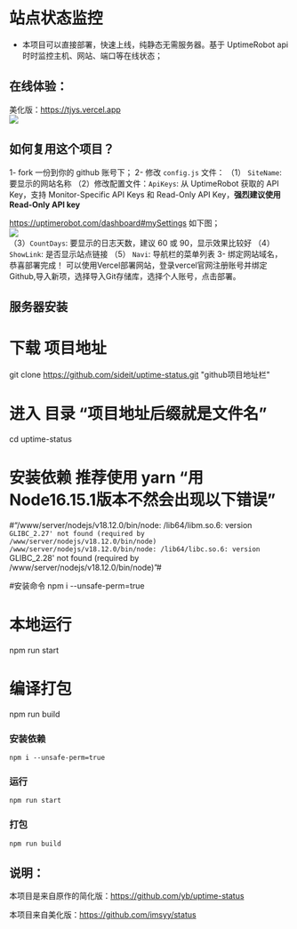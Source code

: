 # 站点状态监控
- 本项目可以直接部署，快速上线，纯静态无需服务器。基于 UptimeRobot api 时时监控主机、网站、端口等在线状态；

## 在线体验：  
美化版：<https://tjys.vercel.app>  
![](https://gcore.jsdelivr.net/gh/Qikaile/cdn/img/Snipaste_2022-08-09_09-25-53.jpg)

## 如何复用这个项目？  
1- fork 一份到你的 github 账号下；
2- 修改 `config.js` 文件：
   （1） `SiteName`: 要显示的网站名称
   （2）修改配置文件：`ApiKeys`: 从 UptimeRobot 获取的 API Key，支持 Monitor-Specific API Keys 和 Read-Only API Key，**强烈建议使用 Read-Only API  key**

<https://uptimerobot.com/dashboard#mySettings> 如下图；  
![](https://gcore.jsdelivr.net/gh/Qikaile/cdn/img/warn.png.png)  
   （3）`CountDays`: 要显示的日志天数，建议 60 或 90，显示效果比较好
   （4）`ShowLink`: 是否显示站点链接
   （5） `Navi`: 导航栏的菜单列表
3- 绑定网站域名，恭喜部署完成！
可以使用Vercel部署网站，登录vercel官网注册账号并绑定Github,导入新项，选择导入Git存储库，选择个人账号，点击部署。

## 服务器安装

# 下载 项目地址
git clone https://github.com/sideit/uptime-status.git  "github项目地址栏"

# 进入 目录 “项目地址后缀就是文件名”

cd uptime-status

# 安装依赖 推荐使用 yarn  “用Node16.15.1版本不然会出现以下错误”
#“/www/server/nodejs/v18.12.0/bin/node: /lib64/libm.so.6: version `GLIBC_2.27' not found (required by /www/server/nodejs/v18.12.0/bin/node)
/www/server/nodejs/v18.12.0/bin/node: /lib64/libc.so.6: version `GLIBC_2.28' not found (required by /www/server/nodejs/v18.12.0/bin/node)”#

#安装命令
npm i --unsafe-perm=true

# 本地运行 
npm run start

# 编译打包
npm run build

### 安装依赖 
```
npm i --unsafe-perm=true
```
### 运行
```
npm run start
```
### 打包
```
npm run build
```

## 说明：
本项目是来自原作的简化版：https://github.com/yb/uptime-status

本项目来自美化版：https://github.com/imsyy/status 
